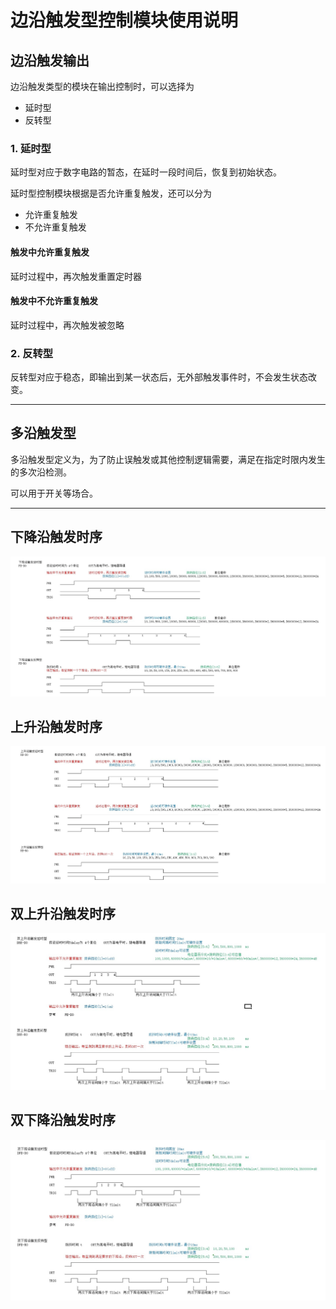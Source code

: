 # 边沿触发型控制模块使用说明

## 边沿触发输出
边沿触发类型的模块在输出控制时，可以选择为
* 延时型
* 反转型

### 1. 延时型
延时型对应于数字电路的暂态，在延时一段时间后，恢复到初始状态。

延时型控制模块根据是否允许重复触发，还可以分为
* 允许重复触发
* 不允许重复触发

#### 触发中允许重复触发
延时过程中，再次触发重置定时器

#### 触发中不允许重复触发
延时过程中，再次触发被忽略

### 2. 反转型
反转型对应于稳态，即输出到某一状态后，无外部触发事件时，不会发生状态改变。

----------------------
## 多沿触发型
多沿触发型定义为，为了防止误触发或其他控制逻辑需要，满足在指定时限内发生的多次沿检测。

可以用于开关等场合。

----------------------
## 下降沿触发时序
![下降沿触发时序](../image/下降沿触发时序.jpg)
## 上升沿触发时序
![上升沿触发时序](../image/上升沿触发时序.jpg)
## 双上升沿触发时序
![双上升沿触发时序](../image/双上升沿触发时序.jpg)
## 双下降沿触发时序
![双下降沿触发时序](../image/双下降沿触发时序.jpg)